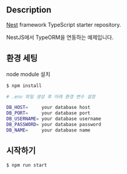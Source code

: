## Description

[Nest](https://github.com/nestjs/nest) framework TypeScript starter repository.

NestJS에서 TypeORM을 연동하는 예제입니다.

## 환경 세팅

node module 설치

```bash
$ npm install
```

```bash
# .env 파일 생성 후 아래 환경 변수 설정

DB_HOST=     your database host
DB_PORT=     your database port
DB_USERNAME= your database username
DB_PASSWORD= your database password
DB_NAME=     your database name
```

## 시작하기

```bash
$ npm run start
```
